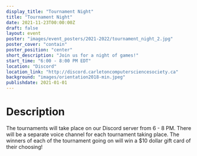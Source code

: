 ```yaml
---
display_title: "Tournament Night"
title: "Tournament Night"
date: 2021-11-23T00:00:00Z
draft: false
layout: event
poster: "images/event_posters/2021-2022/tournament_night_2.jpg"
poster_cover: "contain"
poster_position: "center"
short_description: "Join us for a night of games!"
start_time: "6:00 - 8:00 PM EDT"
location: "Discord"
location_link: "http://discord.carletoncomputersciencesociety.ca"
background: "images/orientation2018-min.jpeg"
publishdate: 2021-01-01
---
```


# Description

The tournaments will take place on our Discord server from 6 - 8 PM. There will be a separate voice channel for each tournament taking place. The winners of each of the tournament going on will win a $10 dollar gift card of their choosing!